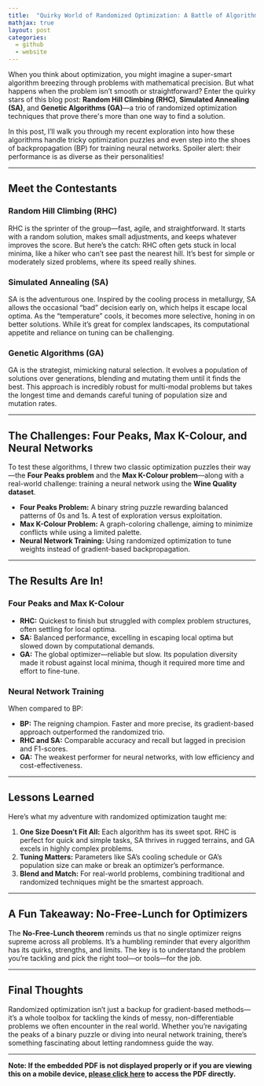 ```yaml
---
title:  "Quirky World of Randomized Optimization: A Battle of Algorithms"
mathjax: true
layout: post
categories: 
  = github
  - website
---
```


When you think about optimization, you might imagine a super-smart algorithm breezing through problems with mathematical precision. But what happens when the problem isn’t smooth or straightforward? Enter the quirky stars of this blog post: **Random Hill Climbing (RHC)**, **Simulated Annealing (SA)**, and **Genetic Algorithms (GA)**—a trio of randomized optimization techniques that prove there's more than one way to find a solution.

In this post, I’ll walk you through my recent exploration into how these algorithms handle tricky optimization puzzles and even step into the shoes of backpropagation (BP) for training neural networks. Spoiler alert: their performance is as diverse as their personalities!

---

## **Meet the Contestants**

### **Random Hill Climbing (RHC)**  
RHC is the sprinter of the group—fast, agile, and straightforward. It starts with a random solution, makes small adjustments, and keeps whatever improves the score. But here’s the catch: RHC often gets stuck in local minima, like a hiker who can’t see past the nearest hill. It’s best for simple or moderately sized problems, where its speed really shines.

### **Simulated Annealing (SA)**  
SA is the adventurous one. Inspired by the cooling process in metallurgy, SA allows the occasional “bad” decision early on, which helps it escape local optima. As the “temperature” cools, it becomes more selective, honing in on better solutions. While it’s great for complex landscapes, its computational appetite and reliance on tuning can be challenging.

### **Genetic Algorithms (GA)**  
GA is the strategist, mimicking natural selection. It evolves a population of solutions over generations, blending and mutating them until it finds the best. This approach is incredibly robust for multi-modal problems but takes the longest time and demands careful tuning of population size and mutation rates.

---

## **The Challenges: Four Peaks, Max K-Colour, and Neural Networks**

To test these algorithms, I threw two classic optimization puzzles their way—the **Four Peaks problem** and the **Max K-Colour problem**—along with a real-world challenge: training a neural network using the **Wine Quality dataset**.

- **Four Peaks Problem:** A binary string puzzle rewarding balanced patterns of 0s and 1s. A test of exploration versus exploitation.
- **Max K-Colour Problem:** A graph-coloring challenge, aiming to minimize conflicts while using a limited palette.
- **Neural Network Training:** Using randomized optimization to tune weights instead of gradient-based backpropagation.

---

## **The Results Are In!**

### **Four Peaks and Max K-Colour**
- **RHC:** Quickest to finish but struggled with complex problem structures, often settling for local optima.
- **SA:** Balanced performance, excelling in escaping local optima but slowed down by computational demands.
- **GA:** The global optimizer—reliable but slow. Its population diversity made it robust against local minima, though it required more time and effort to fine-tune.

### **Neural Network Training**
When compared to BP:
- **BP:** The reigning champion. Faster and more precise, its gradient-based approach outperformed the randomized trio.
- **RHC and SA:** Comparable accuracy and recall but lagged in precision and F1-scores.
- **GA:** The weakest performer for neural networks, with low efficiency and cost-effectiveness.

---

## **Lessons Learned**

Here’s what my adventure with randomized optimization taught me:
1. **One Size Doesn’t Fit All:** Each algorithm has its sweet spot. RHC is perfect for quick and simple tasks, SA thrives in rugged terrains, and GA excels in highly complex problems.
2. **Tuning Matters:** Parameters like SA’s cooling schedule or GA’s population size can make or break an optimizer’s performance.
3. **Blend and Match:** For real-world problems, combining traditional and randomized techniques might be the smartest approach.

---

## **A Fun Takeaway: No-Free-Lunch for Optimizers**

The **No-Free-Lunch theorem** reminds us that no single optimizer reigns supreme across all problems. It’s a humbling reminder that every algorithm has its quirks, strengths, and limits. The key is to understand the problem you’re tackling and pick the right tool—or tools—for the job.

---

## **Final Thoughts**

Randomized optimization isn’t just a backup for gradient-based methods—it’s a whole toolbox for tackling the kinds of messy, non-differentiable problems we often encounter in the real world. Whether you’re navigating the peaks of a binary puzzle or diving into neural network training, there’s something fascinating about letting randomness guide the way.

---

**Note: If the embedded PDF is not displayed properly or if you are viewing this on a mobile device, <a href="https://kodendaal.github.io/assets/random_optimization.pdf" target="_blank">please click here</a> to access the PDF directly.**

<div id="adobe-dc-view" style="width: 100%;"></div>
<script src="https://acrobatservices.adobe.com/view-sdk/viewer.js"></script>
<script type="text/javascript">
	document.addEventListener("adobe_dc_view_sdk.ready", function(){ 
		var adobeDCView = new AdobeDC.View({clientId: "53fde15a134945fb9a98d2c4b0fe605e", divId: "adobe-dc-view"});
		adobeDCView.previewFile({
			content:{location: {url: "https://kodendaal.github.io/assets/random_optimization.pdf"}},
			metaData:{fileName: "random_optimization.pdf"}
		}, {embedMode: "IN_LINE"});
	});
</script>
